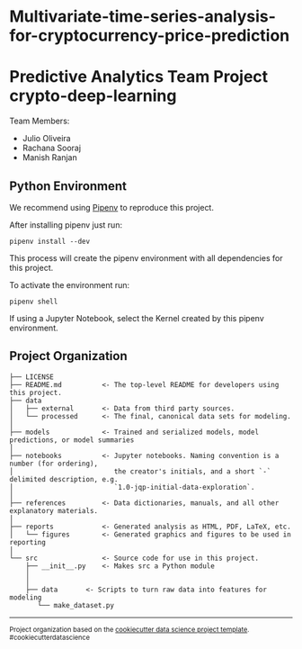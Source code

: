 # Multivariate-time-series-analysis-for-cryptocurrency-price-prediction
Predictive Analytics Team Project
crypto-deep-learning
==============================

Team Members:
* Julio Oliveira
* Rachana Sooraj
* Manish Ranjan

Python Environment
------------------

We recommend using [Pipenv](https://github.com/pypa/pipenv) to reproduce this project.

After installing pipenv just run:

```
pipenv install --dev
```

This process will create the pipenv environment with all dependencies for this project. 

To activate the environment run:

```
pipenv shell
```

If using a Jupyter Notebook, select the Kernel created by this pipenv environment. 

Project Organization
------------

    ├── LICENSE
    ├── README.md          <- The top-level README for developers using this project.
    ├── data
    │   ├── external       <- Data from third party sources.
    │   └── processed      <- The final, canonical data sets for modeling.
    │
    ├── models             <- Trained and serialized models, model predictions, or model summaries
    │
    ├── notebooks          <- Jupyter notebooks. Naming convention is a number (for ordering),
    │                         the creator's initials, and a short `-` delimited description, e.g.
    │                         `1.0-jqp-initial-data-exploration`.
    │
    ├── references         <- Data dictionaries, manuals, and all other explanatory materials.
    │
    ├── reports            <- Generated analysis as HTML, PDF, LaTeX, etc.
    │   └── figures        <- Generated graphics and figures to be used in reporting
    │
    └── src                <- Source code for use in this project.
        ├── __init__.py    <- Makes src a Python module
        │
        │
        ├── data       <- Scripts to turn raw data into features for modeling
           └── make_dataset.py
        
     


--------

<p><small>Project organization based on the <a target="_blank" href="https://drivendata.github.io/cookiecutter-data-science/">cookiecutter data science project template</a>. #cookiecutterdatascience</small></p>

